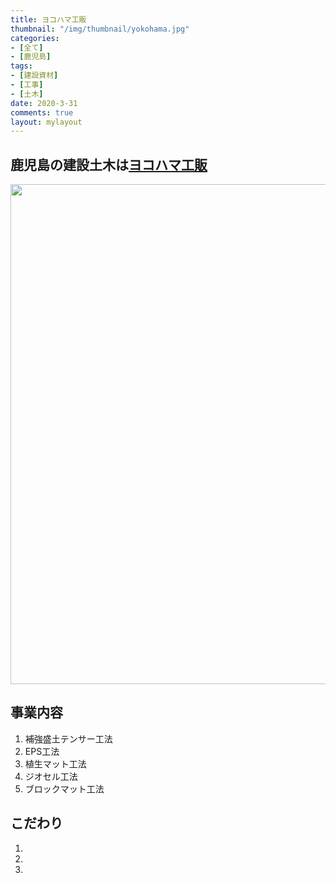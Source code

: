 ```yaml
---
title: ヨコハマ工販
thumbnail: "/img/thumbnail/yokohama.jpg"
categories:
- [全て]
- [鹿児島]
tags:
- [建設資材]
- [工事]
- [土木]
date: 2020-3-31
comments: true
layout: mylayout
---
```


## 鹿児島の建設土木は[ヨコハマ工販](http://inpact.ne.jp/yokohama-kouhan/)

<img  width="800"   src="/img/yokohama.jpg"> 

## 事業内容
1. 補強盛土テンサー工法
2. EPS工法
3. 植生マット工法
4. ジオセル工法
5. ブロックマット工法

## こだわり
1. 
2. 
3. 








